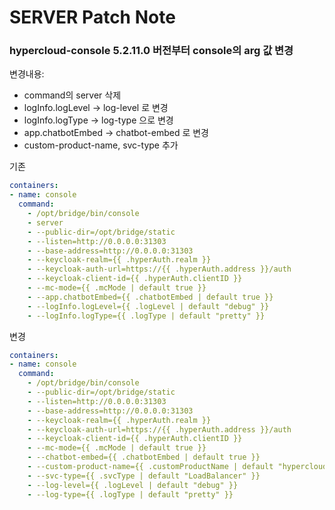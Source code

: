 # SERVER Patch Note

### hypercloud-console 5.2.11.0 버전부터 console의 arg 값 변경 

변경내용: 
- command의 server 삭제 
- logInfo.logLevel -> log-level 로 변경 
- logInfo.logType -> log-type 으로 변경 
- app.chatbotEmbed -> chatbot-embed 로 변경 
- custom-product-name, svc-type 추가 

기존 
```yaml
containers:
- name: console
  command:
    - /opt/bridge/bin/console
    - server
    - --public-dir=/opt/bridge/static
    - --listen=http://0.0.0.0:31303
    - --base-address=http://0.0.0.0:31303
    - --keycloak-realm={{ .hyperAuth.realm }}
    - --keycloak-auth-url=https://{{ .hyperAuth.address }}/auth
    - --keycloak-client-id={{ .hyperAuth.clientID }}
    - --mc-mode={{ .mcMode | default true }}
    - --app.chatbotEmbed={{ .chatbotEmbed | default true }}
    - --logInfo.logLevel={{ .logLevel | default "debug" }}
    - --logInfo.logType={{ .logType | default "pretty" }}
```

변경
```yaml
containers:
- name: console
  command:
    - /opt/bridge/bin/console
    - --public-dir=/opt/bridge/static
    - --listen=http://0.0.0.0:31303
    - --base-address=http://0.0.0.0:31303
    - --keycloak-realm={{ .hyperAuth.realm }}
    - --keycloak-auth-url=https://{{ .hyperAuth.address }}/auth
    - --keycloak-client-id={{ .hyperAuth.clientID }}
    - --mc-mode={{ .mcMode | default true }}
    - --chatbot-embed={{ .chatbotEmbed | default true }}
    - --custom-product-name={{ .customProductName | default "hypercloud" }}
    - --svc-type={{ .svcType | default "LoadBalancer" }}
    - --log-level={{ .logLevel | default "debug" }}
    - --log-type={{ .logType | default "pretty" }}
```